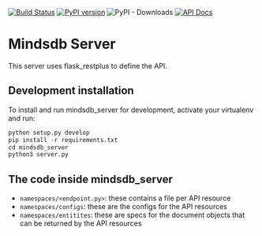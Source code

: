 
[![Build Status](https://travis-ci.org/mindsdb/mindsdb_server.svg?branch=master)](https://travis-ci.org/mindsdb/mindsdb_server)
[![PyPI version](https://badge.fury.io/py/mindsdb-server.svg)](https://badge.fury.io/py/mindsdb-server)
![PyPI - Downloads](https://img.shields.io/pypi/dm/mindsdb-server)
[![API Docs](https://img.shields.io/badge/API-Documentation-green)](https://apidocs.mindsdb.com/?version=latest)

# Mindsdb Server

This server uses flask_restplus to define the API.

## Development installation

To install and run mindsdb_server for development, activate your virtualenv and run:

```python
python setup.py develop
pip install -r requirements.txt
cd mindsdb_server
python3 server.py
```

## The code inside mindsdb_server

 * ```namespaces/<endpoint.py>```: these contains a file per API resource 
 * ```namespaces/configs```: these are the configs for the API resources
 * ```namespaces/entitites```: these are specs for the document objects that can be returned by the API resources
 
